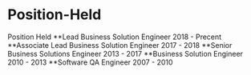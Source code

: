 # Position-Held
Position Held
**Lead Business Solution Engineer		                     2018 - Precent
**Associate Lead Business Solution Engineer 	           2017 - 2018
**Senior Business Solutions Engineer		                 2013 - 2017 
**Business Solution Engineer 		                         2010 - 2013
**Software QA Engineer			                             2007 - 2010
